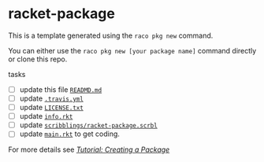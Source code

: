 racket-package
==============

This is a template generated using the `raco pkg new` command.

You can either use the `raco pkg new [your package name]` command directly or clone this repo.

tasks
- [ ] update this file [`READMD.md`](READMD.md)
- [ ] update [`.travis.yml`](.travis.yml) 
- [ ] update [`LICENSE.txt`](LICENSE.txt)
- [ ] update [`info.rkt`](info.rkt)
- [ ] update [`scribblings/racket-package.scrbl`](scribblings/racket-package.scrbl)
- [ ] update [`main.rkt`](main.rkt) to get coding.

For more details see [_Tutorial: Creating a Package_](https://blog.racket-lang.org/2017/10/tutorial-creating-a-package.html)


